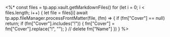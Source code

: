 <%*
const files = tp.app.vault.getMarkdownFiles()
for (let i = 0; i < files.length; i++) {
	let file = files[i]
	await tp.app.fileManager.processFrontMatter(file, (fm) => {
		if (fm["Cover"] == null)
			return;
		if (fm["Cover"].includes("!")) {
			fm["Cover"] = fm["Cover"].replace("!", "");
		}
		// delete fm["Name"]
	})
}
%>